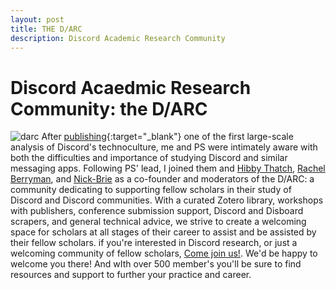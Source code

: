 ```yaml
---
layout: post
title: THE D/ARC
description: Discord Academic Research Community
---
```


Discord Acaedmic Research Community: the D/ARC
============
![darc](/gradsitedemo/assets/images/darc.png "playful pedagogy")
After [publishing](https://mobatta2.github.io/gradsitedemo/projects/mappingdiscordsdarkside/){:target="_blank"} one of the first large-scale analysis of Discord's technoculture, me and PS were intimately aware with both the difficulties and importance of studying Discord and similar messaging apps. Following PS' lead, I joined them and [Hibby Thatch](https://www.hibbythach.com/), [Rachel Berryman](https://rachelberryman.com/research/phd), and [Nick-Brie](https://cla.umn.edu/about/directory/profile/guarr003) as a co-founder and moderators of the D/ARC: a community dedicating to supporting fellow scholars in their study of Discord and Discord communities. With a curated Zotero library, workshops with publishers, conference submission support, Discord and Disboard scrapers, and general technical advice, we strive to create a welcoming space for scholars at all stages of their career to assist and be assisted by their fellow scholars. if you're interested in Discord research, or just a welcoming community of fellow scholars, [Come join us!](http://darcmode.org/). We'd be happy to welcome you there! And wIth over 500 member's you'll be sure to find resources and support to further your practice and career. 
